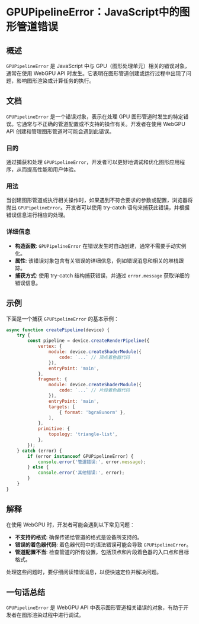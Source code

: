 <!--
Meta Description: # GPUPipelineError：JavaScript中的图形管道错误 ## 概述 `GPUPipelineError` 是 JavaScript 中与 GPU（图形处理单元）相关的错误对象，通常在使用 WebGPU API 时发生。它表明在图形管道创建或运行过程中出现了问题，影响图形渲染或计算...
Meta Keywords: gpupipelineerror, error, webgpu, device, api
-->

# GPUPipelineError：JavaScript中的图形管道错误

## 概述
`GPUPipelineError` 是 JavaScript 中与 GPU（图形处理单元）相关的错误对象，通常在使用 WebGPU API 时发生。它表明在图形管道创建或运行过程中出现了问题，影响图形渲染或计算任务的执行。

## 文档
`GPUPipelineError` 是一个错误对象，表示在处理 GPU 图形管道时发生的特定错误。它通常与不正确的管道配置或不支持的操作有关。开发者在使用 WebGPU API 创建和管理图形管道时可能会遇到此错误。

### 目的
通过捕获和处理 `GPUPipelineError`，开发者可以更好地调试和优化图形应用程序，从而提高性能和用户体验。

### 用法
当创建图形管道或执行相关操作时，如果遇到不符合要求的参数或配置，浏览器将抛出 `GPUPipelineError`。开发者可以使用 try-catch 语句来捕获此错误，并根据错误信息进行相应的处理。

### 详细信息
- **构造函数**: `GPUPipelineError` 在错误发生时自动创建，通常不需要手动实例化。
- **属性**: 该错误对象包含有关错误的详细信息，例如错误消息和相关的堆栈跟踪。
- **捕获方式**: 使用 try-catch 结构捕获错误，并通过 `error.message` 获取详细的错误信息。

## 示例
下面是一个捕获 `GPUPipelineError` 的基本示例：

```javascript
async function createPipeline(device) {
    try {
        const pipeline = device.createRenderPipeline({
            vertex: {
                module: device.createShaderModule({
                    code: `...` // 顶点着色器代码
                }),
                entryPoint: 'main',
            },
            fragment: {
                module: device.createShaderModule({
                    code: `...` // 片段着色器代码
                }),
                entryPoint: 'main',
                targets: [
                    { format: 'bgra8unorm' },
                ],
            },
            primitive: {
                topology: 'triangle-list',
            },
        });
    } catch (error) {
        if (error instanceof GPUPipelineError) {
            console.error('管道错误:', error.message);
        } else {
            console.error('其他错误:', error);
        }
    }
}
```

## 解释
在使用 WebGPU 时，开发者可能会遇到以下常见问题：
- **不支持的格式**: 确保传递给管道的格式是设备所支持的。
- **错误的着色器代码**: 着色器代码中的语法错误可能会导致 `GPUPipelineError`。
- **管道配置不当**: 检查管道的所有设置，包括顶点和片段着色器的入口点和目标格式。

处理这些问题时，要仔细阅读错误消息，以便快速定位并解决问题。

## 一句话总结
`GPUPipelineError` 是 WebGPU API 中表示图形管道相关错误的对象，有助于开发者在图形渲染过程中进行调试。
